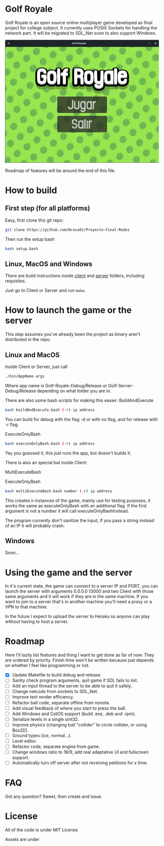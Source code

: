 # Golf Royale

Golf Royale is an open source online multiplayer game developed as final project for college subject. It currently uses POSIX Sockets for handling the network part. It will be migrated to SDL_Net soon to also support Windows.

![picture 2](Assets/Images/5ace92c9fdd6b374b2d9cbd20e6846224efbd1d929fe3b90505cbb41e1cc0823.png)  


Roadmap of features will be around the end of this file.

# How to build

## First step (for all platforms)

Easy, first clone this git repo:
```sh
git clone https://github.com/Nrosa01/Proyecto-Final-Redes
```
Then run the setup bash

```sh
bash setup.bash
```

## Linux, MacOS and Windows

There are build instructions inside [client](./Client/BUILD.md) and [server](./Server/BUILD.md) folders, including requisites.

Just go to Client or Server and run `make`.


# How to launch the game or the server

This step assumes you've already been the project as binary aren't distributed in the repo.

## Linux and MacOS

Inside Client or Server, just call
```sh
./bin/AppName args
```
Where app name is Golf-Royale-Debug/Release or Golf-Server-Debug/Release depending on what folder you are in.

There are also some bash scripts for making this easier:
BuildAndExecute
```sh
bash buildAndExecute.bash (-r) ip address
```

You can build for debug with the flag -d or with no flag, and for release with -r flag.

ExecuteOnlyBash
```sh
bash executeOnlyBash.bash (-r) ip address
```

Yey you guessed it, this just runs the app, but doesn't builds it.

There is also an special bat inside Client:

MultiExecuteBash

ExecuteOnlyBash
```sh
bash multiExecuteBash.bash number (-r) ip address
```

This creates n instances of the game, mainly use for testing purposes, it works the same as executeOnlyBash with an additional flag. If the first argument is not a number it will call executeOnlyBashInstead.

The program currently don't sanitize the input, if you pass a string instead of an IP it will probably crash.

## Windows

Soon...

# Using the game and the server

In it's current state, the game can connect to a server IP and PORT, you can launch the server with arguments 0.0.0.0 13000 and two Client with those same arguments and it will work if they are in the same machine. If you want to join to a server that's in another machine you'll need a proxy or a VPN to that machine.

In the future I expect to upload the server to Heraku so anyone can play without having to host a server.

# Roadmap

Here I'll lazily list features and thing I want to get done as far of now. They are ordered by priority. Finish time won't be written because just depends on whether I feel like programming or not.

- [x] Update Makefile to build debug and release.
- [ ] Sanity check program arguments, quit game if SDL fails to init.
- [ ] Add an input thread to the server to be able to quit it safely.
- [ ] Change netcode from sockets to SDL_Net.
- [ ] Improve text render efficiency.
- [ ] Refactor ball code, separate offline from remote.
- [ ] Add visual feedback of where you start to press the ball.
- [ ] Add Windows and CetOS support (build .exe, .deb and .rpm).
- [ ] Serialize levels in a single uint32.
- [ ] Improve physics (changing ball "collider" to circle collider, or using Box2D).
- [ ] Ground types (ice, normal...).
- [ ] Level editor.
- [ ] Refactor code, separate engine from game.
- [ ] Change windows ratio to 16/9, add real adaptative UI and fullscreen support.
- [ ] Automatically turn off server after not receiving petitions for x time.

# FAQ

Got any question? Sweet, then create and issue.

# License

All of the code is under MIT License

Assets are under
